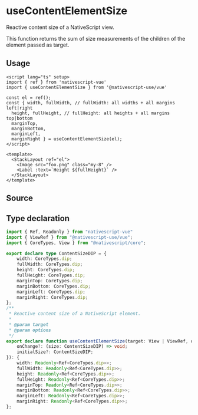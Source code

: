 <script setup>
import Source from '../../.vitepress/theme/components/Source.vue'
</script>

# useContentElementSize

Reactive content size of a NativeScript view. 

This function returns the sum of size measurements of the children of the element passed as target.

## Usage

```vue
<script lang="ts" setup>
import { ref } from 'nativescript-vue'
import { useContentElementSize } from '@nativescript-use/vue'

const el = ref();
const { width, fullWidth, // fullWidth: all widths + all margins left|right
  height, fullHeight, // fullHeight: all heights + all margins top|bottom
  marginTop,
  marginBottom,
  marginLeft,
  marginRight } = useContentElementSize(el);
</script>

<template>
  <StackLayout ref="el">
    <Image src="foo.png" class="my-8" />
    <Label :text=`Height ${fullHeight}` />
  </StackLayout>
</template>
```

## Source
<Source source="useContentElementSize" demo="ElementSizeView.vue"/>

## Type declaration
```ts
import { Ref, Readonly } from "nativescript-vue"
import { ViewRef } from "@nativescript-use/vue";
import { CoreTypes, View } from "@nativescript/core";

export declare type ContentSizeDIP = {
    width: CoreTypes.dip;
    fullWidth: CoreTypes.dip;
    height: CoreTypes.dip;
    fullHeight: CoreTypes.dip;
    marginTop: CoreTypes.dip;
    marginBottom: CoreTypes.dip;
    marginLeft: CoreTypes.dip;
    marginRight: CoreTypes.dip;
};
/**
 * Reactive content size of a NativeScript element.
 *
 * @param target
 * @param options
 */
export declare function useContentElementSize(target: View | ViewRef, options?: {
    onChange?: (size: ContentSizeDIP) => void;
    initialSize?: ContentSizeDIP;
}): {
    width: Readonly<Ref<CoreTypes.dip>>;
    fullWidth: Readonly<Ref<CoreTypes.dip>>;
    height: Readonly<Ref<CoreTypes.dip>>;
    fullHeight: Readonly<Ref<CoreTypes.dip>>;
    marginTop: Readonly<Ref<CoreTypes.dip>>;
    marginBottom: Readonly<Ref<CoreTypes.dip>>;
    marginLeft: Readonly<Ref<CoreTypes.dip>>;
    marginRight: Readonly<Ref<CoreTypes.dip>>;
};


```
